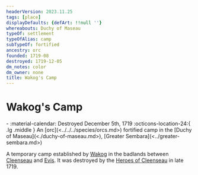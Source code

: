 ```yaml
---
headerVersion: 2023.11.25
tags: [place]
displayDefaults: {defArt: !!null ''}
whereabouts: Duchy of Maseau
typeOf: settlement
typeOfAlias: camp
subTypeOf: fortified
ancestry: orc
founded: 1719-08
destroyed: 1719-12-05
dm_notes: color
dm_owner: none
title: Wakog's Camp
---
```

# Wakog's Camp
<div class="grid cards ext-narrow-margin ext-one-column" markdown>
-  
   :material-calendar: Destroyed December 5th, 1719  
    :octicons-location-24:{ .lg .middle } An [orc](<../../../species/orcs.md>) fortified camp in the [Duchy of Maseau](<./duchy-of-maseau.md>), [Greater Sembara](<../greater-sembara.md>)  
</div>


A temporary camp established by [Wakog](<../../../people/other-nonhumans/wakog.md>) in the badlands between [Cleenseau](<../sembara/barony-of-aveil/cleenseau-region/cleenseau/cleenseau.md>) and [Evis](<./evis.md>). It was destroyed by the [Heroes of Cleenseau](<../../../people/pcs/cleenseau/heroes-of-cleenseau.md>) in late 1719.